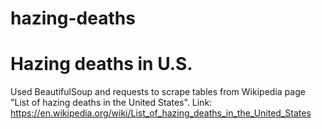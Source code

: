 # hazing-deaths

# Hazing deaths in U.S.
Used BeautifulSoup and requests to scrape tables from Wikipedia page "List of hazing deaths in the United States". Link: https://en.wikipedia.org/wiki/List_of_hazing_deaths_in_the_United_States
